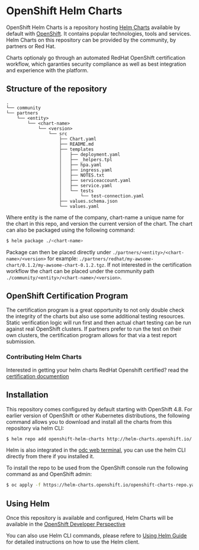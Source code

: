 # OpenShift Helm Charts

OpenShift Helm Charts is a repository hosting [Helm Charts](https://github.com/helm/helm) available by default with [OpenShift](https://www.openshift.com/). It contains popular technologies, tools and services. Helm Charts on this repository can be provided by the community, by partners or Red Hat. 

Charts optionaly go through an automated RedHat OpenShift certification workflow, which garanties security compliance as well as best integration and experience with the platform.

## Structure of the repository

```
.
└── community
└── partners
    └── <entity>
        └── <chart-name>
            └── <version>
                └── src
                    ├── Chart.yaml
                    ├── README.md
                    ├── templates
                    │   ├── deployment.yaml
                    │   ├── _helpers.tpl
                    │   ├── hpa.yaml
                    │   ├── ingress.yaml
                    │   ├── NOTES.txt
                    │   ├── serviceaccount.yaml
                    │   ├── service.yaml
                    │   └── tests
                    │       └── test-connection.yaml
                    ├── values.schema.json
                    └── values.yaml
```

Where entity is the name of the company, chart-name a unique name for the chart in this repo, and version the current version of the chart. The chart can also be packaged using the following command:

```bash
$ helm package ./<chart-name>
```

Package can then be placed directly under `./partners/<entity>/<chart-name>/<version>` for example: `./partners/redhat/my-awsome-chart/0.1.2/my-awsome-chart-0.1.2.tgz`. If not interested in the certification workflow the chart can be placed under the community path `./community/<entity>/<chart-name>/<version>`.

## OpenShift Certification Program

The certification program is a great opportunity to not only double check the integrity of the charts but also use some additional testing resources. Static verification logic will run first and then actual chart testing can be run against real OpenShift clusters. If partners prefer to run the test on their own clusters, the certification program allows for that via a test report submission. 

### Contributing Helm Charts 

Interested in getting your helm charts RedHat Openshift certified? read the [certification documention](https://github.com/openshift-helm-charts/charts/tree/main/docs)

## Installation

This repository comes configured by default starting with OpenShift 4.8. For earlier version of OpenShift or other Kubernetes distributions, the following command allows you to download and install all the charts from this repository via helm CLI:

```bash
$ helm repo add openshift-helm-charts http://helm-charts.openshift.io/
```

Helm is also integrated in the [odc web terminal](https://docs.openshift.com/container-platform/4.7/web_console/odc-about-web-terminal.html), you can use the helm CLI directly from there if you installed it.

To install the repo to be used from the OpenShift console run the following command as and OpenShift admin:
```bash
$ oc apply -f https://helm-charts.openshift.io/openshift-charts-repo.yaml
```

## Using Helm

Once this repository is available and configured, Helm Charts will be available in the [OpenShift Developer Perspective](https://docs.openshift.com/container-platform/4.7/applications/application_life_cycle_management/odc-working-with-helm-charts-using-developer-perspective.html)

You can also use Helm CLI commands, please refere to [Using Helm Guide](https://helm.sh/docs/intro/using_helm/) for detailed instructions on how to use the Helm client.
